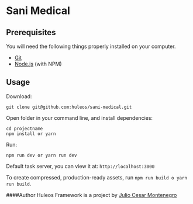 # Sani Medical

## Prerequisites

You will need the following things properly installed on your computer.

* [Git](http://git-scm.com/)
* [Node.js](http://nodejs.org/) (with NPM)

## Usage

Download:
```
git clone git@github.com:huleos/sani-medical.git
```

Open folder in your command line, and install dependencies:
```
cd projectname
npm install or yarn
```

Run:
```
npm run dev or yarn run dev
```
Default task server, you can view it at: `http://localhost:3000`


To create compressed, production-ready assets, run `npm run build o yarn run build`.

####Author
Huleos Framework is a project by [Julio Cesar Montenegro](http://huleos.com)